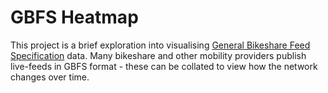 # GBFS Heatmap

This project is a brief exploration into visualising [General Bikeshare Feed Specification](https://github.com/NABSA/gbfs) data.
Many bikeshare and other mobility providers publish live-feeds in GBFS format - these can be collated to view how the network changes over time.
